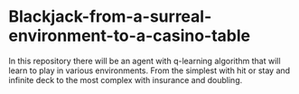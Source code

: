 # Blackjack-from-a-surreal-environment-to-a-casino-table
In this repository there will be an agent with q-learning algorithm that will learn to play in various environments. From the simplest with hit or stay and infinite deck to the most complex with insurance and doubling.
